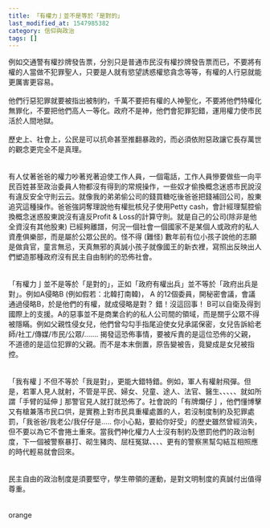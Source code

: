 ```yaml
---
title: 「有權力亅並不是等於「是對的」
last_modified_at: 1547985382
category: 信仰與政治
tags: []
---
```


<p>例如交通警有權抄牌發告票，分別只是普通市民沒有權抄牌發告票而已，不要將有權的人當做不犯罪聖人，只要是人就有慾望誘惑權慾貪念等等，有權的人行惡就能更厲害更容易。<br/><br/>他們行惡犯罪就要被指出被制約，千萬不要把有權的人神聖化，不要將他們特權化無罪化，不要把他們高人一等化。政府不是神，他們會犯罪犯錯，運用權力使市民活於人間地獄。<br/><br/>歷史上、社會上，公民是可以抗命甚至推翻暴政的，而必須依附惡政讓它長存萬世的觀念更完全不是真理。<br/> <br/><!--more--> <br/>有人仗著爸爸的權力吵著兇著迫使工作人員，一個電話，工作人員慘要做些一向平民百姓甚至政治委員人物都沒有得到的常規操作，一些奴才偷換概念迷惑市民說沒有違反安全守則云云。就像我的弟弟偷公司的錢買糖吃後爸爸把錢補回公司，股東追究這種操作。爸爸強詞奪理說他有權批核兒子使用Petty cash，會計經理幫腔偷換概念迷惑股東說沒有違反Profit &amp; Loss的計算守則。就是自己的公司(除非是他全資沒有其他股東) 已經夠離譜，何況一個社會一個國家不是某個人或政府的私人資產俱樂部，而是屬於公眾公民的。怪不得 (難怪) 數年前有位小孩子說他的志願是做貪官，童言無忌，天真無邪的真誠小孩子就像國王的新衣裡，寫照出反映出人們塑造那種政府沒有民主自由制約的恐佈社會。<br/><br/><br/>「有權力亅並不是等於「是對的」，正如「政府有權出兵」並不等於「政府出兵是對」。例如A侵略B (例如假若：北韓打南韓)， A 的12個委員，開秘密會議，會議通過侵略B，於是他們的有權，就成侵略是對？ 錯！沒這回事！ B可以自衛及得到國際上的支援。A的惡事並不是商業合約的私人公司間的領域，而是關乎公眾不得被隱瞞。例如父親性侵女兒，他們曾勾勾手指尾迫使女兒承諾保密，女兒告訴給老師/社工/傳媒/市民/公眾/……. 揭發這恐佈事情，要被斥責的是這位恐佈的父親，不道德的是這位犯罪的父親。而不是本末倒置，原告變被告，竟變成是女兒被指控。<br/><br/><br/>「我有權亅不但不等於「我是對」，更能大錯特錯。例如，軍人有權射飛彈。但是，若軍人見人就射，不管是平民、婦女、兒童、途人、法官、醫生、、、、、就如所謂「手臂的延伸亅那警官見人就打就恐佈了。社會說的「有牌爛仔亅，他們懂博擊又有槍兼落市民口供，是實務上對市民具重權處置的人，若沒制度制約及犯罪處罰，「我爸爸/我老公/我仔仔是….. 你小心點，要給你好受」的歷史雖然曾經消失，但不要以為它不會捲土重來。當我們神化權力人士沒有制約及懲罰他們的政治制度，下一個被警察暴打、砌生豬肉、屈枉冤獄、、、、更有的警察黑幫勾結互相照應的時代輕易就會回來。<br/><br/><br/>民主自由的政治制度是須要堅守，學生帶領的運動，是對文明制度的真誠付出值得尊重。<br/><br/><br/>orange
</p>